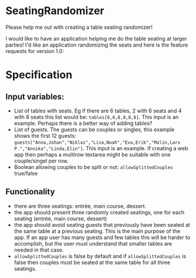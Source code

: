 # SeatingRandomizer

Please help me out with creating a table seating randomizer!

I would like to have an application helping me do the table seating at larger parties! I'd like an application randomizing the seats and here is the feature requests for version 1.0:

# Specification
## Input variables:
- List of tables with seats. Eg if there are 6 tables, 2 with 6 seats and 4 with 8 seats this list would be: `tables[6,6,8,8,8,8]`. This input is an example. Perhaps there is a better way of adding tables?
- List of guests. The guests can be couples or singles, this example shows the first 12 guests: `guests["Anna,Johan","Niklas","Lisa,Noah","Eva,Erik","Malin,Lars P.","Annika","Linda,Elin"]`. This input is an example. If creating a web app then perhaps a multirow textarea might be suitable with one couple/singel per row.
- Boolean allowing couples to be split or not: `allowSplittedCouples` true/false

## Functionality
- there are three seatings: entrée, main course, dessert. 
- the app should present three randomly created seatings, one for each seating (entrée, main course, dessert)
- the app should avoid seating guests that previously have been seated at the same table at a previous seating. This is the main purpose of the app. If an app user has many guests and few tables this will be harder to accomplish, but the user must understand that smaller tables are needed in that case.
- `allowSplittedCouples` is false by default and if `allowSplittedCouples` is false then couples must be seated at the same table for all three seatings.

